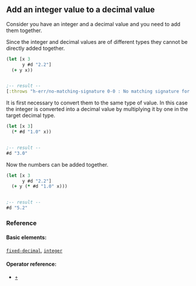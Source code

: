 <!---
  This markdown file was generated. Do not edit.
  -->

## Add an integer value to a decimal value

Consider you have an integer and a decimal value and you need to add them together.

Since the integer and decimal values are of different types they cannot be directly added together.

```clojure
(let [x 3
      y #d "2.2"]
  (+ y x))


;-- result --
[:throws "h-err/no-matching-signature 0-0 : No matching signature for '+'"]
```

It is first necessary to convert them to the same type of value. In this case the integer is converted into a decimal value by multiplying it by one in the target decimal type.

```clojure
(let [x 3]
  (* #d "1.0" x))


;-- result --
#d "3.0"
```

Now the numbers can be added together.

```clojure
(let [x 3
      y #d "2.2"]
  (+ y (* #d "1.0" x)))


;-- result --
#d "5.2"
```

### Reference

#### Basic elements:

[`fixed-decimal`](../halite-basic-syntax-reference.md#fixed-decimal), [`integer`](../halite-basic-syntax-reference.md#integer)

#### Operator reference:

* [`+`](../halite-full-reference.md#_A)


